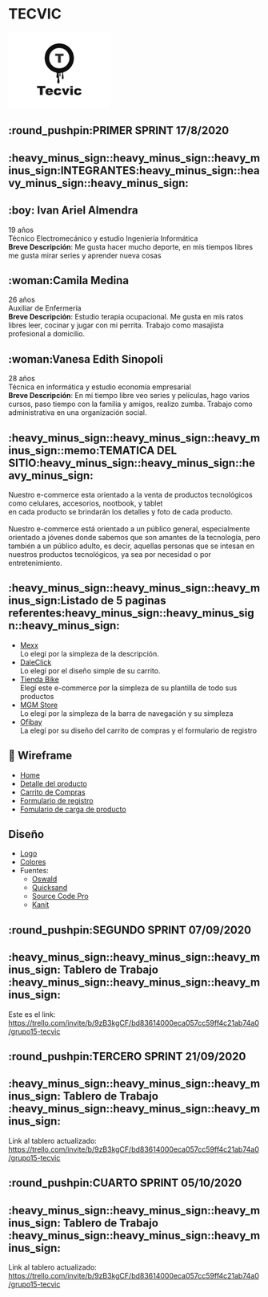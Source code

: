 <h1>TECVIC</h1>
<img src='/wireframe/LOGO.png'>
<br/>
<h2>:round_pushpin:PRIMER SPRINT 17/8/2020</h2>

<h2>:heavy_minus_sign::heavy_minus_sign::heavy_minus_sign:INTEGRANTES:heavy_minus_sign::heavy_minus_sign::heavy_minus_sign:</h2>
 
<h2>:boy: Ivan Ariel Almendra</h2>
<p>19 años <br/> Técnico Electromecánico y estudio Ingeniería Informática <br/> <strong>Breve Descripción</strong>: Me gusta hacer mucho deporte, en mis tiempos libres me gusta mirar series y aprender nueva cosas</p>

<h2>:woman:Camila Medina</h2>
<p>26 años <br/> Auxiliar de Enfermería <br/> <strong>Breve Descripción</strong>: Estudio terapia ocupacional. Me gusta en mis ratos libres leer, cocinar y jugar con mi perrita. Trabajo como masajista profesional a domicilio.</p>

<h2>:woman:Vanesa Edith Sinopoli</h2>
<p>28 años <br/>  Técnica en informática y estudio economía empresarial <br/> <strong>Breve Descripción</strong>: En mi tiempo libre veo series y películas, hago varios cursos, paso tiempo con la familia y amigos, realizo zumba. Trabajo como administrativa en una organización social.</p>

<h2>:heavy_minus_sign::heavy_minus_sign::heavy_minus_sign::memo:TEMATICA DEL SITIO:heavy_minus_sign::heavy_minus_sign::heavy_minus_sign:</h2>
 
<p>Nuestro e-commerce esta orientado a la venta de productos tecnológicos como celulares, accesorios, nootbook, y tablet <br/> en cada producto se brindarán los detalles y foto de cada producto. <br/> <br/>Nuestro e-commerce está orientado a un público general, especialmente orientado a jóvenes donde sabemos que son amantes de la tecnología, pero también a un público adulto, es decir, aquellas personas que se intesan en nuestros productos tecnológicos, ya sea por necesidad o por entretenimiento.</p>

<h2>:heavy_minus_sign::heavy_minus_sign::heavy_minus_sign:Listado de 5 paginas referentes:heavy_minus_sign::heavy_minus_sign::heavy_minus_sign:</h2>


<ul>
 <li><a href="https://www.mexx.com.ar/">Mexx</a></li>
	Lo elegí por la simpleza de la descripción.
 <li><a href="https://www.daleclick.com/">DaleClick</a></li>
	Lo elegí por el diseño simple de su carrito.
 <li><a href="https://www.tiendabike.com.ar/">Tienda Bike</a></li>
	Elegí este e-commerce por la simpleza de su plantilla de todo sus productos
 <li><a href="https://www.mgmstore.com.ar/">MGM Store</a></li>
	Lo elegí por la simpleza de la barra de navegación y su simpleza
 <li><a href="https://www.ofibay.com.ar/">Ofibay</a></li>
	La elegí por su diseño del carrito de compras y el formulario de registro
</ul>

<h2>&#x1f4c2 Wireframe</h2>
<ul>
 <li><a href="/wireframe/Home.png">Home</a></li>
 <li><a href="/wireframe/Detalle del producto.png">Detalle del producto</a></li>
 <li><a href="/wireframe/Carrito de Compras.png">Carrito de Compras</a></li>
 <li><a href="/wireframe/FormularioDeRegistro.png">Formulario de registro</a></li>
 <li><a href="/wireframe/FormularioCargaDelProducto.png">Fomulario de carga de producto</a></li>
</ul>

<a href="https://www.google.com/"></a>

## Diseño
- [Logo](https://github.com/FxIvan/grupo_15_TECVIC/blob/master/wireframe/LOGO.png)
- [Colores](https://github.com/FxIvan/grupo_15_TECVIC/tree/master/colores)
- Fuentes:
    - [Oswald](https://fonts.google.com/specimen/Oswald?query=oswald)
    - [Quicksand](https://fonts.google.com/specimen/Quicksand?query=qui)
    - [Source Code Pro](https://fonts.google.com/specimen/Source+Code+Pro?query=sou)
    - [Kanit](https://fonts.google.com/specimen/Kanit?query=kan)

<h2>:round_pushpin:SEGUNDO SPRINT 07/09/2020</h2>

<h2>:heavy_minus_sign::heavy_minus_sign::heavy_minus_sign: Tablero de Trabajo :heavy_minus_sign::heavy_minus_sign::heavy_minus_sign:</h2>
 
 Este es el link: https://trello.com/invite/b/9zB3kgCF/bd83614000eca057cc59ff4c21ab74a0/grupo15-tecvic
 
 <h2>:round_pushpin:TERCERO SPRINT 21/09/2020</h2>

<h2>:heavy_minus_sign::heavy_minus_sign::heavy_minus_sign: Tablero de Trabajo :heavy_minus_sign::heavy_minus_sign::heavy_minus_sign:</h2>
 
 Link al tablero actualizado: https://trello.com/invite/b/9zB3kgCF/bd83614000eca057cc59ff4c21ab74a0/grupo15-tecvic
 
 <h2>:round_pushpin:CUARTO SPRINT 05/10/2020</h2>

<h2>:heavy_minus_sign::heavy_minus_sign::heavy_minus_sign: Tablero de Trabajo :heavy_minus_sign::heavy_minus_sign::heavy_minus_sign:</h2>
 
Link al tablero actualizado: https://trello.com/invite/b/9zB3kgCF/bd83614000eca057cc59ff4c21ab74a0/grupo15-tecvic
 
 
